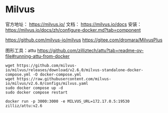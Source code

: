 # Milvus
官方地址： https://milvus.io/
文档：    https://milvus.io/docs
安装：    https://milvus.io/docs/zh/configure-docker.md?tab=component

https://github.com/milvus-io/milvus
https://gitee.com/dromara/MilvusPlus

图形工具：attu
https://github.com/zilliztech/attu?tab=readme-ov-file#running-attu-from-docker

```
wget https://github.com/milvus-io/milvus/releases/download/v2.6.0/milvus-standalone-docker-compose.yml -O docker-compose.yml
wget https://raw.githubusercontent.com/milvus-io/milvus/v2.6.0/configs/milvus.yaml
sudo docker compose up -d
sudo docker compose restart

docker run -p 3000:3000 -e MILVUS_URL=172.17.0.5:19530 zilliz/attu:v2.6

```